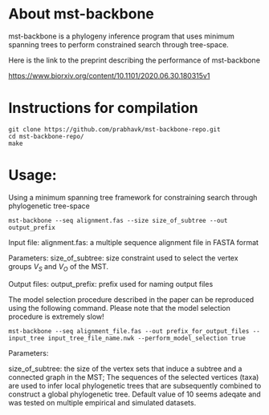 # About mst-backbone

mst-backbone is a phylogeny inference program that uses minimum spanning trees to perform constrained search through tree-space. 

Here is the link to the preprint describing the performance of mst-backbone 

https://www.biorxiv.org/content/10.1101/2020.06.30.180315v1

# Instructions for compilation 


```console
git clone https://github.com/prabhavk/mst-backbone-repo.git 
cd mst-backbone-repo/
make

```

# Usage: 

Using a minimum spanning tree framework for constraining search through phylogenetic tree-space

```console
mst-backbone --seq alignment.fas --size size_of_subtree --out output_prefix
```
Input file:
alignment.fas: a multiple sequence alignment file in FASTA format

Parameters:
size_of_subtree: size constraint used to select the vertex groups $V_S$ and $V_O$ of the MST.

Output files:
output_prefix: prefix used for naming output files


The model selection procedure described in the paper can be reproduced using the following command. Please note that the model selection procedure is extremely slow!

```console
mst-backbone --seq alignment_file.fas --out prefix_for_output_files --input_tree input_tree_file_name.nwk --perform_model_selection true 
```


Parameters:


size_of_subtree: the size of the vertex sets that induce a subtree and a connected graph in the MST; The sequences of the selected vertices (taxa) are used to infer local phylogenetic trees that are subsequently combined to construct a global phylogenetic tree. Default value of 10 seems adeqate and was tested on multiple empirical and simulated datasets.
